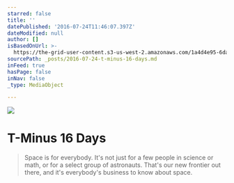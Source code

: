 ```yaml
---
starred: false
title: ''
datePublished: '2016-07-24T11:46:07.397Z'
dateModified: null
author: []
isBasedOnUrl: >-
  https://the-grid-user-content.s3-us-west-2.amazonaws.com/1a4d4e95-6dab-49e1-bf1e-1eacd02ba199.jpg
sourcePath: _posts/2016-07-24-t-minus-16-days.md
inFeed: true
hasPage: false
inNav: false
_type: MediaObject

---
```

![](https://the-grid-user-content.s3-us-west-2.amazonaws.com/1a4d4e95-6dab-49e1-bf1e-1eacd02ba199.jpg)

# T-Minus 16 Days

> Space is for everybody. It's not just for a few people in science or math, or for a select group of astronauts. That's our new frontier out there, and it's everybody's business to know about space.